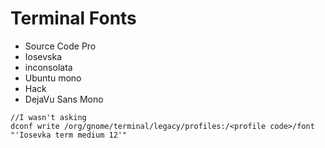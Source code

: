 # Terminal Fonts

- Source Code Pro
- Iosevska
- inconsolata
- Ubuntu mono
- Hack
- DejaVu Sans Mono

```
//I wasn't asking
dconf write /org/gnome/terminal/legacy/profiles:/<profile code>/font  "'Iosevka term medium 12'"
```
